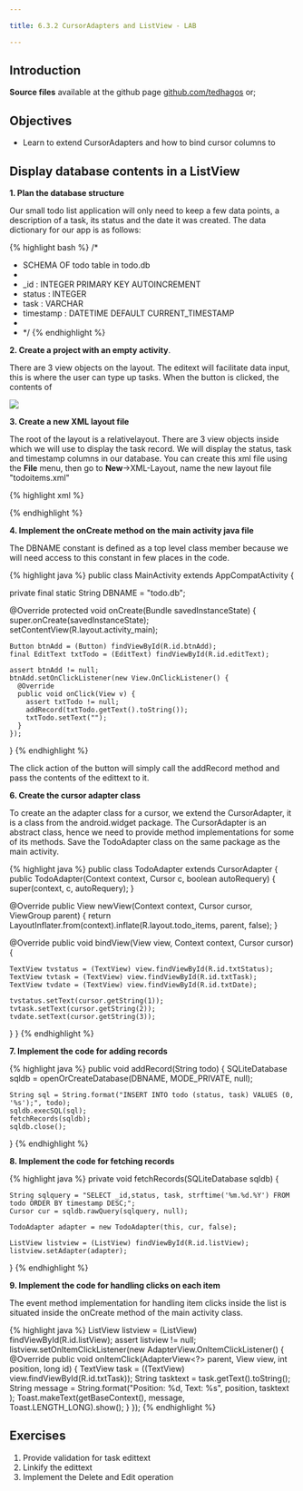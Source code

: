 ```yaml
---

title: 6.3.2 CursorAdapters and ListView - LAB

---
```


## Introduction


**Source files** available at the github page [github.com/tedhagos](https://github.com/tedhagos/TODODbView) or;

## Objectives
- Learn to extend CursorAdapters and how to bind cursor columns to 

## Display database contents in a ListView


**1. Plan the database structure**
 
 Our small todo list application will only need to keep a few data points, a description of a task, its status and the date it was created. The data dictionary for our app is as follows:
 
{% highlight bash %}
/*
* SCHEMA OF todo table in todo.db
* 
* _id       : INTEGER PRIMARY KEY AUTOINCREMENT
* status    : INTEGER
* task      : VARCHAR
* timestamp : DATETIME DEFAULT CURRENT_TIMESTAMP
*
* */
{% endhighlight %}

**2. Create a project with an empty activity**.

There are 3 view objects on the layout. The editext will facilitate data input, this is where the user can type up tasks. When the button is clicked, the contents of  

![](images/todolistview.png)

**3. Create a new XML layout file** 

The root of the layout is a relativelayout. There are 3 view objects inside which we will use to display the task record. We will display the status, task and timestamp columns in our database.  You can create this xml file using the **File** menu, then go to **New**->XML-Layout, name the new layout file "todoitems.xml"

{% highlight xml %}
<?xml version="1.0" encoding="utf-8"?>
<RelativeLayout xmlns:android="http://schemas.android.com/apk/res/android"
              android:layout_width="match_parent"
              android:layout_height="match_parent"
              android:orientation="vertical">

  <TextView
    android:layout_width="wrap_content"
    android:layout_height="wrap_content"
    android:textAppearance="?android:attr/textAppearanceMedium"
    android:text="tvStatus"
    android:id="@+id/txtStatus"
    android:layout_gravity="center_horizontal"/>

  <TextView
    android:layout_width="wrap_content"
    android:layout_height="wrap_content"
    android:textAppearance="?android:attr/textAppearanceMedium"
    android:text="tvTodo"
    android:id="@+id/txtTask"
    android:gravity="left"
    android:layout_alignParentTop="true"
    android:layout_toEndOf="@+id/txtStatus"
    android:layout_marginStart="28dp"/>

  <TextView
    android:layout_width="wrap_content"
    android:layout_height="wrap_content"
    android:textAppearance="?android:attr/textAppearanceMedium"
    android:text="tvDate"
    android:id="@+id/txtDate"
    android:gravity="left"
    android:layout_alignParentTop="true"
    android:layout_toEndOf="@+id/txtTask"
    android:layout_marginStart="60dp"/>

</RelativeLayout>
{% endhighlight %}

**4. Implement the onCreate method on the main activity java file**

The DBNAME constant is defined as a top level class member because we will need access to this constant in few places in the code.

{% highlight java %}
public class MainActivity extends AppCompatActivity {

  private final static String DBNAME = "todo.db";

  @Override
  protected void onCreate(Bundle savedInstanceState) {
    super.onCreate(savedInstanceState);
    setContentView(R.layout.activity_main);

    Button btnAdd = (Button) findViewById(R.id.btnAdd);
    final EditText txtTodo = (EditText) findViewById(R.id.editText);

    assert btnAdd != null;
    btnAdd.setOnClickListener(new View.OnClickListener() {
      @Override
      public void onClick(View v) {
        assert txtTodo != null;
        addRecord(txtTodo.getText().toString());
        txtTodo.setText("");
      }
    });

  }
{% endhighlight %}

The click action of the button will simply call the addRecord method and pass the contents of the edittext to it.

**6. Create the cursor adapter class**

To create an the adapter class for a cursor, we extend the CursorAdapter, it is a class from the android.widget package. The CursorAdapter is an abstract class, hence we need to provide method implementations for some of its methods.   Save the TodoAdapter class on the same package as the main activity.

{% highlight java %}
public class TodoAdapter extends CursorAdapter {
  public TodoAdapter(Context context, Cursor c, boolean autoRequery) {
    super(context, c, autoRequery);
  }

  @Override
  public View newView(Context context, Cursor cursor, ViewGroup parent) {
    return LayoutInflater.from(context).inflate(R.layout.todo_items, parent, false);
  }

  @Override
  public void bindView(View view, Context context, Cursor cursor) {

    TextView tvstatus = (TextView) view.findViewById(R.id.txtStatus);
    TextView tvtask = (TextView) view.findViewById(R.id.txtTask);
    TextView tvdate = (TextView) view.findViewById(R.id.txtDate);

    tvstatus.setText(cursor.getString(1));
    tvtask.setText(cursor.getString(2));
    tvdate.setText(cursor.getString(3));

  }
}
{% endhighlight %}


**7. Implement the code for adding records**

{% highlight java %}
  public void addRecord(String todo) {
    SQLiteDatabase sqldb = openOrCreateDatabase(DBNAME, MODE_PRIVATE, null);

    String sql = String.format("INSERT INTO todo (status, task) VALUES (0, '%s');", todo);
    sqldb.execSQL(sql);
    fetchRecords(sqldb);
    sqldb.close();

  }
{% endhighlight %}

**8. Implement the code for fetching records**

{% highlight java %}
  private void fetchRecords(SQLiteDatabase sqldb) {

    String sqlquery = "SELECT _id,status, task, strftime('%m.%d.%Y') FROM todo ORDER BY timestamp DESC;";
    Cursor cur = sqldb.rawQuery(sqlquery, null);

    TodoAdapter adapter = new TodoAdapter(this, cur, false);

    ListView listview = (ListView) findViewById(R.id.listView);
    listview.setAdapter(adapter);
  }
{% endhighlight %}

**9. Implement the code for handling clicks on each item**

The event method implementation for handling item clicks inside the list is situated inside the onCreate method of the main activity class.

{% highlight java %}
   ListView listview = (ListView) findViewById(R.id.listView);
    assert listview != null;
    listview.setOnItemClickListener(new AdapterView.OnItemClickListener() {
      @Override
      public void onItemClick(AdapterView<?> parent, View view, int position, long id) {
        TextView task  = ((TextView) view.findViewById(R.id.txtTask));
        String tasktext = task.getText().toString();
        String message = String.format("Position: %d, Text: %s", position, tasktext );
        Toast.makeText(getBaseContext(), message, Toast.LENGTH_LONG).show();
      }
    });
{% endhighlight %}

## Exercises

1. Provide validation for task edittext
2. Linkify the edittext
3. Implement the Delete and Edit operation




